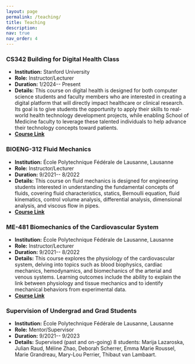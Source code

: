 ```yaml
---
layout: page
permalink: /teaching/
title: Teaching
description:
nav: true
nav_order: 4
---
```


### CS342 Building for Digital Health Class

- **Institution:** Stanford University
- **Role:** Instructor/Lecturer
- **Duration:** 1/2024-- Present
- **Details:** This course on digital health is designed for both computer science students and faculty members who are interested in creating a digital platform that will directly impact healthcare or clinical research. Its goal is to give students the opportunity to apply their skills to real-world health technology development projects, while enabling School of Medicine faculty to leverage these talented individuals to help advance their technology concepts toward patients.
- **[Course Link](https://biodesign.stanford.edu/programs/stanford-courses/building-for-digital-health.html)**

### BIOENG-312 Fluid Mechanics

- **Institution:** École Polytechnique Fédérale de Lausanne, Lausanne
- **Role:** Instructor/Lecturer
- **Duration:** 9/2021-- 8/2022
- **Details:** This course on fluid mechanics is designed for engineering students interested in understanding the fundamental concepts of fluids, covering fluid characteristics, statics, Bernoulli equation, fluid kinematics, control volume analysis, differential analysis, dimensional analysis, and viscous flow in pipes.
- **[Course Link](https://edu.epfl.ch/coursebook/en/fluid-mechanics-for-sv-BIOENG-312)**

### ME-481 Biomechanics of the Cardiovascular System

- **Institution:** École Polytechnique Fédérale de Lausanne, Lausanne
- **Role:** Instructor/Lecturer
- **Duration:** 9/2021-- 8/2022
- **Details:** This course explores the physiology of the cardiovascular system, delving into topics such as blood biophysics, cardiac mechanics, hemodynamics, and biomechanics of the arterial and venous systems. Learning outcomes include the ability to explain the link between physiology and tissue mechanics and to identify mechanical behaviors from experimental data.
- **[Course Link](https://isa.epfl.ch/imoniteur_ISAP/!itffichecours.htm?ww_i_matiere=132147064&ww_x_anneeAcad=2301874614&ww_i_section=944263&ww_i_niveau=6683147&ww_c_langue=en)**

### Supervision of Undergrad and Grad Students

- **Institution:** École Polytechnique Fédérale de Lausanne, Lausanne
- **Role:** Mentor/Supervisor
- **Duration:** 9/2021-- 9/2023
- **Details:** Supervised (past and on-going) 8 students: Marija Lazaroska, Julian Raud, Méline Zhao, Deborah Scherrer, Emma Marie Roussel, Marie Grandreau, Mary-Lou Perrier, Thibaut van Lambaart.
